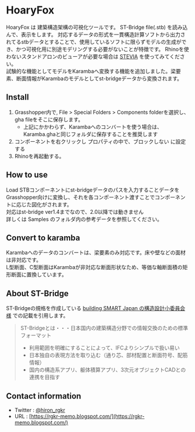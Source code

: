 # HoaryFox

HoaryFox は 建築構造架構の可視化ツールです。
ST-Bridge file(.stb) を読み込んで、表示をします。
対応するデータの形式を一貫構造計算ソフトから出力されてるstbデータとすることで、使用しているソフトに限らずモデルの生成ができ、かつ可視化用に別途モデリングする必要がないことが特徴です。
Rhinoを使わないスタンドアロンのビューアが必要な場合は [STEVIA](https://github.com/hrntsm/STEVIA-Stb2U/wiki) を使ってみてください。  
試験的な機能としてモデルをKarambaへ変換する機能を追加しました。梁要素、断面情報がKarambaのモデルとしてst-bridgeデータから変換されます。

## Install

1. Grasshopper内で, File > Special Folders > Components folderを選択し、gha fileをそこに保存します。
   + 上記にかかわらず、Karambaへのコンバートを使う場合は、Karamba.ghaと同じフォルダに保存することを推奨します
2. コンポーネントを右クリックし プロパティの中で、ブロックしない に設定する
3. Rhinoを再起動する。

## How to use

Load STBコンポーネントにst-bridgeデータのパスを入力することデータをGrasshopper向けに変換し、それを各コンポーネント渡すことでコンポーネントに応じた図化がされます。  
対応はst-bridge ver1.4までなので、2.0以降では動きません  
詳しくは Samples のフォルダ内の参考データを参照してください。

## Convert to karamba

Karambaへのデータのコンバートは、梁要素のみ対応です。床や壁などの面材は非対応です。  
L型断面、C型断面はKarambaが非対応な断面形状なため、等価な軸断面積の矩形断面に置換しています。

## About ST-Bridge

ST-Bridgeの規格を作成している [building SMART Japan の構造設計小委員会様](https://www.building-smart.or.jp/meeting/buildall/structural-design/) での記載を引用します。

> ST-Bridgeとは・・・日本国内の建築構造分野での情報交換のための標準フォーマット
>
> + 利用範囲を明確にすることによって、IFCよりシンプルで扱い易い
> + 日本独自の表現方法を取り込む（通り芯、部材配置と断面符号、配筋情報）
> + 国内の構造系アプリ、躯体積算アプリ、3次元オブジェクトCADとの連携を目指す


## Contact information

+ Twitter : [@hiron_rgkr](https://twitter.com/hiron_rgkr)
+ URL : [https://rgkr-memo.blogspot.com/](https://rgkr-memo.blogspot.com/)
